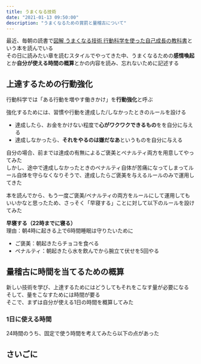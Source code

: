 ```yaml
---
title: うまくなる技術
date: "2021-01-13 09:50:00"
description: "うまくなるための賞罰と量稽古について"
---
```


最近、毎朝の読書で[図解 うまくなる技術 行動科学を使った自己成長の教科書](https://www.amazon.co.jp/dp/4861131871)という本を読んでいる  
その日に読みたい章を読むスタイルでやってきた中、うまくなるための**感情喚起**とか**自分が使える時間の概算**とかの内容を読み、忘れないために記述する

## 上達するための行動強化

行動科学では「ある行動を増やす働きかけ」を**行動強化**と呼ぶ

強化するためには、習慣や行動を達成した/しなかったときのルールを設ける

- 達成したら、お金をかけない程度で**心がワクワクできるもの**をを自分に与える
- 達成しなかったら、**それをやるのは嫌だなあ**というものを自分に与える

自分の場合、前までは達成の有無によるご褒美とペナルティ両方を用意してやってみた  
しかし、途中で達成しなかったときのペナルティ自体が苦痛になってしまってルール自体を守らなくなりそうで、達成したらご褒美を与えるルールのみで運用してきた

本を読んでから、もう一度ご褒美/ペナルティの両方をルールにして運用してもいいかなと思ったため、さっそく「早寝する」ことに対して以下のルールを設けてみた

**早寝する（22時までに寝る）**  
理由：朝4時に起きる上で6時間睡眠は守りたいために

- ご褒美：朝起きたらチョコを食べる
- ペナルティ：朝起きたら水を飲んでから腕立て伏せを5回やる

## 量稽古に時間を当てるための概算

新しい技術を学び、上達するためにはどうしてもそれをこなす量が必要になる  
そして、量をこなすためには時間が要る  
そこで、まずは自分が使える1日の時間を概算してみた

### 1日に使える時間

24時間のうち、固定で使う時間を考えてみたら以下の点があった

## さいごに
